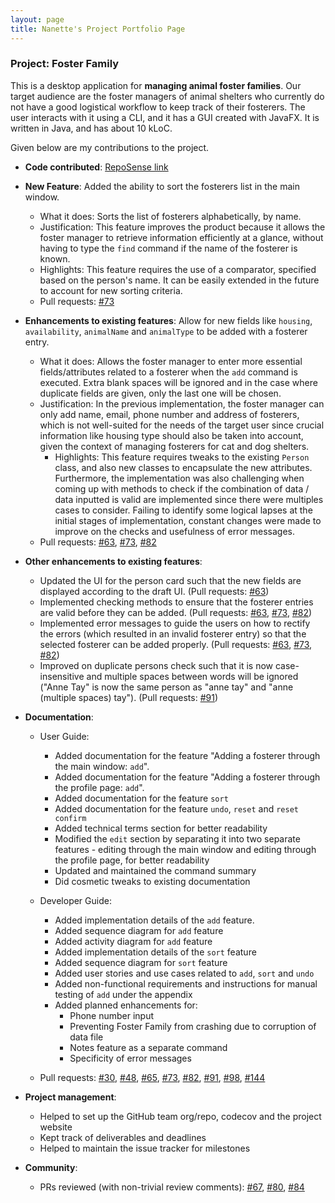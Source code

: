 ```yaml
---
layout: page
title: Nanette's Project Portfolio Page 
---
```


### Project: Foster Family

This is a desktop application for **managing animal foster families**. Our target audience are the foster managers of animal shelters who currently do not have a good 
logistical workflow to keep track of their fosterers. The user interacts with it using a CLI, and it has a GUI created with JavaFX. It is written in Java, and has about 10 
kLoC.

Given below are my contributions to the project.

* **Code contributed**: [RepoSense link](https://nus-cs2103-ay2324s1.github.io/tp-dashboard/?search=nananakx-x&breakdown=false&sort=groupTitle%20dsc&sortWithin=title&since=2023-09-22&timeframe=commit&mergegroup=&groupSelect=groupByRepos)

* **New Feature**: Added the ability to sort the fosterers list in the main window.
    * What it does: Sorts the list of fosterers alphabetically, by name.
    * Justification: This feature improves the product because it allows the foster manager to retrieve information efficiently at a glance, without having to type 
  the `find` command if the name of the fosterer is known.
    * Highlights: This feature requires the use of a comparator, specified based on the person's name. It can be easily extended in the future to account for new sorting criteria.
    * Pull requests: [#73](https://github.com/AY2324S1-CS2103T-T13-4/tp/pull/73)


* **Enhancements to existing features**: Allow for new fields like `housing`, `availability`, `animalName` and `animalType` to be added with a fosterer entry.
    * What it does: Allows the foster manager to enter more essential fields/attributes related to a fosterer when the `add` command is executed. Extra blank spaces will be 
  ignored and in the case where duplicate fields are given, only the last one will be chosen. 
    * Justification: In the previous implementation, the foster manager can only add name, email, phone number and address of fosterers, which is not well-suited for the 
  needs of the target user since crucial information like housing type should also be taken into account, given the context of managing fosterers for cat and dog shelters.
      * Highlights: This feature requires tweaks to the existing `Person` class, and also new classes to encapsulate the new attributes. Furthermore, the implementation was also 
  challenging when coming up with methods to check if the combination of data / data inputted is valid are implemented since there were multiples cases to consider. Failing to 
  identify some logical lapses at the initial stages of implementation, constant changes were made to improve on the checks and usefulness of error messages.
    * Pull requests: [#63](https://github.com/AY2324S1-CS2103T-T13-4/tp/pull/63), [#73](https://github.com/AY2324S1-CS2103T-T13-4/tp/pull/73), 
  [#82](https://github.com/AY2324S1-CS2103T-T13-4/tp/pull/82) 


* **Other enhancements to existing features**:
    * Updated the UI for the person card such that the new fields are displayed according to the draft UI. (Pull requests: 
  [#63](https://github.com/AY2324S1-CS2103T-T13-4/tp/pull/63))
    * Implemented checking methods to ensure that the fosterer entries are valid before they can be added. (Pull requests: 
  [#63](https://github.com/AY2324S1-CS2103T-T13-4/tp/pull/63), [#73](https://github.com/AY2324S1-CS2103T-T13-4/tp/pull/73), 
  [#82](https://github.com/AY2324S1-CS2103T-T13-4/tp/pull/82))
    * Implemented error messages to guide the users on how to rectify the errors (which resulted in an invalid fosterer entry) so that the selected fosterer can be added 
  properly. (Pull requests: [#63](https://github.com/AY2324S1-CS2103T-T13-4/tp/pull/63), [#73](https://github.com/AY2324S1-CS2103T-T13-4/tp/pull/73), 
  [#82](https://github.com/AY2324S1-CS2103T-T13-4/tp/pull/82))
    * Improved on duplicate persons check such that it is now case-insensitive and multiple spaces between words will be ignored ("Anne Tay" is now the same person as 
  "anne tay" and "anne  (multiple spaces)  tay"). (Pull requests: [#91](https://github.com/AY2324S1-CS2103T-T13-4/tp/pull/91))


* **Documentation**:
    * User Guide:
        * Added documentation for the feature "Adding a fosterer through the main window: `add`".
        * Added documentation for the feature "Adding a fosterer through the profile page: `add`".
        * Added documentation for the feature `sort`
        * Added documentation for the feature `undo`, `reset` and `reset confirm`
        * Added technical terms section for better readability
        * Modified the `edit` section by separating it into two separate features - editing through the main window and editing through the profile page, for better 
      readability 
        * Updated and maintained the command summary
        * Did cosmetic tweaks to existing documentation

    * Developer Guide:
        * Added implementation details of the `add` feature.
        * Added sequence diagram for `add` feature
        * Added activity diagram for `add` feature
        * Added implementation details of the `sort` feature
        * Added sequence diagram for `sort` feature
        * Added user stories and use cases related to `add`, `sort` and `undo`
        * Added non-functional requirements and instructions for manual testing of `add` under the appendix 
        * Added planned enhancements for:
            * Phone number input
            * Preventing Foster Family from crashing due to corruption of data file
            * Notes feature as a separate command
            * Specificity of error messages

  * Pull requests: [#30](https://github.com/AY2324S1-CS2103T-T13-4/tp/pull/30), [#48](https://github.com/AY2324S1-CS2103T-T13-4/tp/pull/48), 
  [#65](https://github.com/AY2324S1-CS2103T-T13-4/tp/pull/65), [#73](https://github.com/AY2324S1-CS2103T-T13-4/tp/pull/73), 
  [#82](https://github.com/AY2324S1-CS2103T-T13-4/tp/pull/82), [#91](https://github.com/AY2324S1-CS2103T-T13-4/tp/pull/91), 
  [#98](https://github.com/AY2324S1-CS2103T-T13-4/tp/pull/98), [#144](https://github.com/AY2324S1-CS2103T-T13-4/tp/pull/144)


* **Project management**:
    * Helped to set up the GitHub team org/repo, codecov and the project website
    * Kept track of deliverables and deadlines
    * Helped to maintain the issue tracker for milestones


* **Community**:
    * PRs reviewed (with non-trivial review comments): [#67](https://github.com/AY2324S1-CS2103T-T13-4/tp/pull/67), 
  [#80](https://github.com/AY2324S1-CS2103T-T13-4/tp/pull/80), [#84](https://github.com/AY2324S1-CS2103T-T13-4/tp/pull/84)

